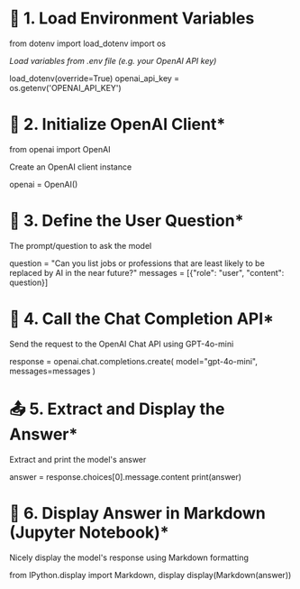 
# 🔐 1. Load Environment Variables

from dotenv import load_dotenv
import os

*Load variables from .env file (e.g. your OpenAI API key)*

load_dotenv(override=True)
openai_api_key = os.getenv('OPENAI_API_KEY')


# 🤖 2. Initialize OpenAI Client*
from openai import OpenAI

Create an OpenAI client instance

openai = OpenAI()

# 💬 3. Define the User Question*

The prompt/question to ask the model

question = "Can you list jobs or professions that are least likely to be replaced by AI in the near future?"
messages = [{"role": "user", "content": question}]


# 🧠 4. Call the Chat Completion API*

Send the request to the OpenAI Chat API using GPT-4o-mini

response = openai.chat.completions.create(
    model="gpt-4o-mini",
    messages=messages
)


# 📤 5. Extract and Display the Answer*

Extract and print the model's answer

answer = response.choices[0].message.content
print(answer)

# 📄 6. Display Answer in Markdown (Jupyter Notebook)*

Nicely display the model's response using Markdown formatting

from IPython.display import Markdown, display
display(Markdown(answer))
